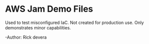 # AWS Jam Demo Files
Used to test misconfigured IaC.  Not created for production use.  Only demonstrates minor capabilities. 

-Author:  Rick devera
